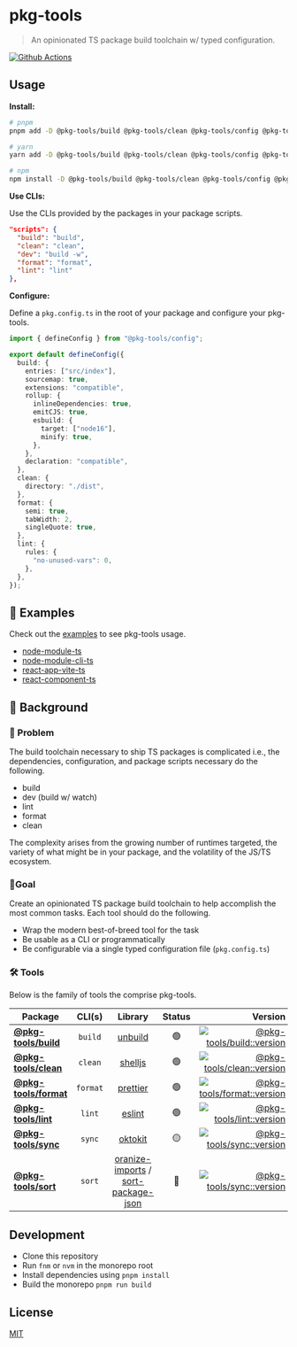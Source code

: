 # pkg-tools

> An opinionated TS package build toolchain w/ typed configuration.

[![Github Actions][github-actions-src]][github-actions-href]

## Usage

**Install:**

```sh
# pnpm
pnpm add -D @pkg-tools/build @pkg-tools/clean @pkg-tools/config @pkg-tools/format @pkg-tools/lint

# yarn
yarn add -D @pkg-tools/build @pkg-tools/clean @pkg-tools/config @pkg-tools/format @pkg-tools/lint

# npm
npm install -D @pkg-tools/build @pkg-tools/clean @pkg-tools/config @pkg-tools/format @pkg-tools/lint
```

**Use CLIs:**

Use the CLIs provided by the packages in your package scripts.

```json
"scripts": {
  "build": "build",
  "clean": "clean",
  "dev": "build -w",
  "format": "format",
  "lint": "lint"
},
```

**Configure:**

Define a `pkg.config.ts` in the root of your package and configure your pkg-tools.

```ts
import { defineConfig } from "@pkg-tools/config";

export default defineConfig({
  build: {
    entries: ["src/index"],
    sourcemap: true,
    extensions: "compatible",
    rollup: {
      inlineDependencies: true,
      emitCJS: true,
      esbuild: {
        target: ["node16"],
        minify: true,
      },
    },
    declaration: "compatible",
  },
  clean: {
    directory: "./dist",
  },
  format: {
    semi: true,
    tabWidth: 2,
    singleQuote: true,
  },
  lint: {
    rules: {
      "no-unused-vars": 0,
    },
  },
});
```

## 👀 Examples

Check out the [examples](./examples) to see pkg-tools usage.

- [node-module-ts](./examples/node-module-ts)
- [node-module-cli-ts](./examples/node-module-cli-ts)
- [react-app-vite-ts](./examples/react-app-vite-ts)
- [react-component-ts](./examples/react-component-ts)

## 🔬 Background

### 🚩 Problem

The build toolchain necessary to ship TS packages is complicated i.e., the dependencies, configuration, and package scripts necessary do the following.

- build
- dev (build w/ watch)
- lint
- format
- clean

The complexity arises from the growing number of runtimes targeted, the variety of what might be in your package, and the volatility of the JS/TS ecosystem.

### 🎯Goal

Create an opinionated TS package build toolchain to help accomplish the most common tasks. Each tool should do the following.

- Wrap the modern best-of-breed tool for the task
- Be usable as a CLI or programmatically
- Be configurable via a single typed configuration file (`pkg.config.ts`)

### 🛠️ Tools

Below is the family of tools the comprise pkg-tools.

| Package                                               |  CLI(s)  |                                                                   Library                                                                    | Status |                                                                  Version | Downloads                                                                      |
| ----------------------------------------------------- | :------: | :------------------------------------------------------------------------------------------------------------------------------------------: | :----: | -----------------------------------------------------------------------: | ------------------------------------------------------------------------------ |
| **[@pkg-tools/build](./packages/@pkg-tools/build)**   | `build`  |                                                  [unbuild](https://github.com/unjs/unbuild)                                                  |   🟢   |    [![@pkg-tools/build::version][build-version-src]][build-version-href] | [![@pkg-tools/build::downloads][build-downloads-src]][build-downloads-href]    |
| **[@pkg-tools/clean](./packages/@pkg-tools/clean)**   | `clean`  |                                                [shelljs](https://github.com/shelljs/shelljs)                                                 |   🟢   |    [![@pkg-tools/clean::version][clean-version-src]][clean-version-href] | [![@pkg-tools/clean::downloads][clean-downloads-src]][clean-downloads-href]    |
| **[@pkg-tools/format](./packages/@pkg-tools/format)** | `format` |                                                       [prettier](https://prettier.io/)                                                       |   🟢   | [![@pkg-tools/format::version][format-version-src]][format-version-href] | [![@pkg-tools/format::downloads][format-downloads-src]][format-downloads-href] |
| **[@pkg-tools/lint](./packages/@pkg-tools/lint)**     |  `lint`  |                                                        [eslint](https://eslint.org/)                                                         |   🟢   |       [![@pkg-tools/lint::version][lint-version-src]][lint-version-href] | [![@pkg-tools/lint::downloads][lint-downloads-src]][lint-downloads-href]       |
| **[@pkg-tools/sync](./packages/@pkg-tools/sync)**     |  `sync`  |                                                [oktokit](https://github.com/octokit/rest.js)                                                 |   🟡   |       [![@pkg-tools/sync::version][sync-version-src]][sync-version-href] | [![@pkg-tools/sync::downloads][sync-downloads-src]][sync-downloads-href]       |
| **[@pkg-tools/sort](./packages/@pkg-tools/sort)**     |  `sort`  | [oranize-imports](https://www.npmjs.com/package/organize-imports-cli) / [sort-package-json](https://www.npmjs.com/package/sort-package-json) |   🔴   |       [![@pkg-tools/sync::version][sync-version-src]][sync-version-href] | [![@pkg-tools/sync::downloads][sync-downloads-src]][sync-downloads-href]       |

## Development

- Clone this repository
- Run `fnm` or `nvm` in the monorepo root
- Install dependencies using `pnpm install`
- Build the monorepo `pnpm run build`

## License

[MIT](./LICENSE)

[build-version-src]: https://img.shields.io/npm/v/%40pkg-tools/build?style=flat-square
[build-version-href]: https://npmjs.com/package/%40pkg-tools/build
[build-downloads-src]: https://img.shields.io/npm/dm/%40pkg-tools/build?style=flat-square
[build-downloads-href]: https://npmjs.com/package/%40pkg-tools/build
[clean-version-src]: https://img.shields.io/npm/v/%40pkg-tools/clean?style=flat-square
[clean-version-href]: https://npmjs.com/package/%40pkg-tools/clean
[clean-downloads-src]: https://img.shields.io/npm/dm/%40pkg-tools/clean?style=flat-square
[clean-downloads-href]: https://npmjs.com/package/%40pkg-tools/clean
[format-version-src]: https://img.shields.io/npm/v/%40pkg-tools/format?style=flat-square
[format-version-href]: https://npmjs.com/package/%40pkg-tools/format
[format-downloads-src]: https://img.shields.io/npm/dm/%40pkg-tools/format?style=flat-square
[format-downloads-href]: https://npmjs.com/package/%40pkg-tools/format
[lint-version-src]: https://img.shields.io/npm/v/%40pkg-tools/lint?style=flat-square
[lint-version-href]: https://npmjs.com/package/%40pkg-tools/lint
[lint-downloads-src]: https://img.shields.io/npm/dm/%40pkg-tools/lint?style=flat-square
[lint-downloads-href]: https://npmjs.com/package/%40pkg-tools/lint
[sync-version-src]: https://img.shields.io/npm/v/%40pkg-tools/sync?style=flat-square
[sync-version-href]: https://npmjs.com/package/%40pkg-tools/sync
[sync-downloads-src]: https://img.shields.io/npm/dm/%40pkg-tools/sync?style=flat-square
[sync-downloads-href]: https://npmjs.com/package/%40pkg-tools/sync
[github-actions-src]: https://img.shields.io/github/actions/workflow/status/pkg-tools/pkg-tools/ci.yml?style=flat-square
[github-actions-href]: https://github.com/pkg-tools/pkg-tools/actions/workflows/ci.yml
